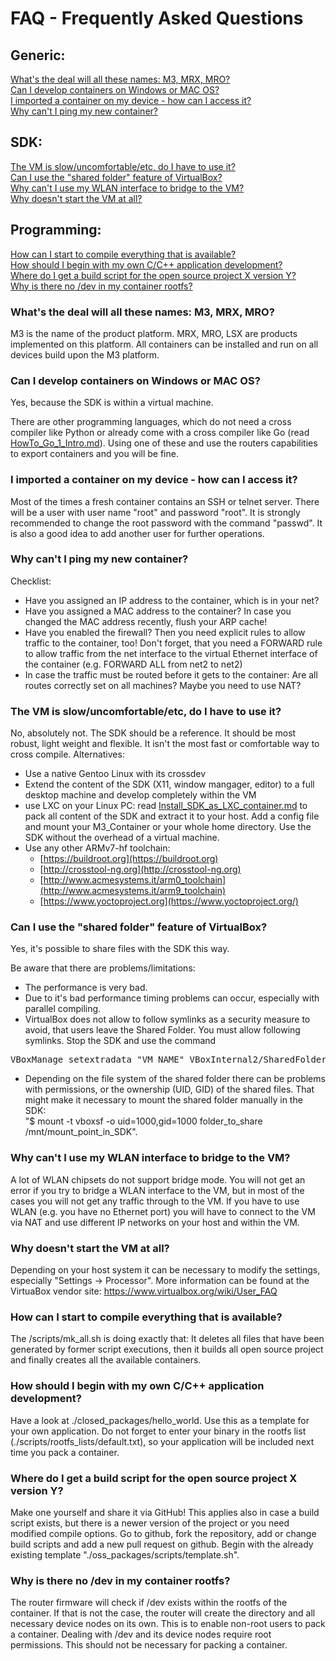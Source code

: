 # FAQ - Frequently Asked Questions

## Generic:
[What's the deal will all these names: M3, MRX, MRO?](#generic_1)<br>
[Can I develop containers on Windows or MAC OS?](#generic_2)<br>
[I imported a container on my device - how can I access it?](#generic_3)<br>
[Why can't I ping my new container?](#generic_4)<br>

## SDK:
[The VM is slow/uncomfortable/etc, do I have to use it?](#sdk_1)<br>
[Can I use the "shared folder" feature of VirtualBox?](#sdk_2)<br>
[Why can't I use my WLAN interface to bridge to the VM?](#sdk_3)<br>
[Why doesn't start the VM at all?](#sdk_4)<br>

## Programming:
[How can I start to compile everything that is available?](#programming_1)<br>
[How should I begin with my own C/C++ application development?](#programming_2)<br>
[Where do I get a build script for the open source project X version Y?](#programming_3)<br>
[Why is there no /dev in my container rootfs?](#programming_4)<br>

### <a name="generic_1">What's the deal will all these names: M3, MRX, MRO?</a>
M3 is the name of the product platform. MRX, MRO, LSX are products implemented on this platform. All containers can be installed and run on all devices build upon the M3 platform.

### <a name="generic_2">Can I develop containers on Windows or MAC OS?</a>
Yes, because the SDK is within a virtual machine.

There are other programming languages, which do not need a cross compiler like Python or already come with a cross compiler like Go (read [HowTo_Go_1_Intro.md](HowTo_Go_1_Intro.md)). Using one of these and use the routers capabilities to export containers and you will be fine.

### <a name="generic_3">I imported a container on my device - how can I access it?</a>
Most of the times a fresh container contains an SSH or telnet server. There will be a user with user name "root" and password "root". It is strongly recommended to change the root password with the command "passwd". It is also a good idea to add another user for further operations.

### <a name="generic_4">Why can't I ping my new container?</a>
Checklist:

- Have you assigned an IP address to the container, which is in your net?
- Have you assigned a MAC address to the container? In case you changed the MAC address recently, flush your ARP cache!
- Have you enabled the firewall? Then you need explicit rules to allow traffic to the container, too! Don't forget, that you need a FORWARD rule to allow traffic from the net interface to the virtual Ethernet interface of the container (e.g. FORWARD ALL from net2 to net2)
- In case the traffic must be routed before it gets to the container: Are all routes correctly set on all machines? Maybe you need to use NAT?

### <a name="sdk_1">The VM is slow/uncomfortable/etc, do I have to use it?</a>
No, absolutely not. The SDK should be a reference. It should be most robust, light weight and flexible. It isn't the most fast or comfortable way to cross compile. Alternatives:

- Use a native Gentoo Linux with its crossdev
- Extend the content of the SDK (X11, window mangager, editor) to a full desktop machine and develop completely within the VM
- use LXC on your Linux PC: read [Install_SDK_as_LXC_container.md](Install_SDK_as_LXC_container.md) to pack all content of the SDK and extract it to your host. Add a config file and mount your M3_Container or your whole home directory. Use the SDK without the overhead of a virtual machine.
- Use any other ARMv7-hf toolchain:
    - [https://buildroot.org](https://buildroot.org)
    - [http://crosstool-ng.org](http://crosstool-ng.org)
    - [http://www.acmesystems.it/arm0_toolchain](http://www.acmesystems.it/arm9_toolchain)
    - [https://www.yoctoproject.org](https://www.yoctoproject.org/)

### <a name="sdk_2">Can I use the "shared folder" feature of VirtualBox?</a>
Yes, it's possible to share files with the SDK this way.

Be aware that there are problems/limitations:

- The performance is very bad.
- Due to it's bad performance timing problems can occur, especially with parallel compiling.
- VirtualBox does not allow to follow symlinks as a security measure to avoid, that users leave the Shared Folder. You must allow following symlinks. Stop the SDK and use the command
<pre>
VBoxManage setextradata "VM_NAME" VBoxInternal2/SharedFoldersEnableSymlinksCreate/"SHARED" 1
</pre>

- Depending on the file system of the shared folder there can be problems with permissions, or the ownership (UID, GID) of the shared files. That might make it necessary to mount the shared folder manually in the SDK:<br>
"$ mount -t vboxsf -o uid=1000,gid=1000 folder_to_share /mnt/mount_point_in_SDK".

### <a name="sdk_3">Why can't I use my WLAN interface to bridge to the VM?</a>
A lot of WLAN chipsets do not support bridge mode. You will not get an error if you try to bridge a WLAN interface to the VM, but in most of the cases you will not get any traffic through to the VM. If you have to use WLAN (e.g. you have no Ethernet port) you will have to connect to the VM via NAT and use different IP networks on your host and within the VM.

### <a name="sdk_3">Why doesn't start the VM at all?</a>
Depending on your host system it can be necessary to modify the settings, especially "Settings -> Processor". More information can be found at the VirtuaBox vendor site: https://www.virtualbox.org/wiki/User_FAQ

### <a name="programming_1">How can I start to compile everything that is available?</a>
The /scripts/mk_all.sh is doing exactly that: It deletes all files that have been generated by former script executions, then it builds all open source project and finally creates all the available containers.

### <a name="programming_2">How should I begin with my own C/C++ application development?</a>
Have a look at ./closed_packages/hello_world. Use this as a template for your own application. Do not forget to enter your binary in the rootfs list (./scripts/rootfs_lists/default.txt), so your application will be included next time you pack a container.

### <a name="programming_3">Where do I get a build script for the open source project X version Y?</a>
Make one yourself and share it via GitHub! This applies also in case a build script exists, but there is a newer version of the project or you need modified compile options. Go to github, fork the repository, add or change build scripts and add a new pull request on github. Begin with the already existing template "./oss_packages/scripts/template.sh".

### <a name="programming_4">Why is there no /dev in my container rootfs?</a>
The router firmware will check if /dev exists within the rootfs of the container. If that is not the case, the router will create the directory and all necessary device nodes on its own. This is to enable non-root users to pack a container. Dealing with /dev and its device nodes require root permissions. This should not be necessary for packing a container.


<br><br><br><br><br><br><br><br><br><br><br><br><br><br><br><br><br><br><br><br><br><br><br><br><br><br><br><br><br><br><br><br><br><br><br><br><br><br><br><br><br><br><br><br>
